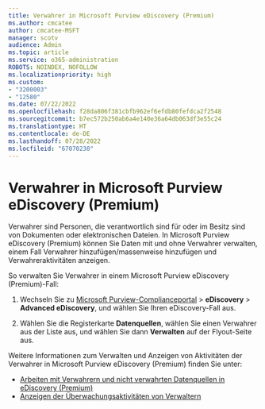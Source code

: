 ```yaml
---
title: Verwahrer in Microsoft Purview eDiscovery (Premium)
ms.author: cmcatee
author: cmcatee-MSFT
manager: scotv
audience: Admin
ms.topic: article
ms.service: o365-administration
ROBOTS: NOINDEX, NOFOLLOW
ms.localizationpriority: high
ms.custom:
- "3200003"
- "12580"
ms.date: 07/22/2022
ms.openlocfilehash: f28da806f381cbfb962ef6efdb80fefdca2f2548
ms.sourcegitcommit: b7ec572b250ab6a4e140e36a64db063df3e55c24
ms.translationtype: HT
ms.contentlocale: de-DE
ms.lasthandoff: 07/28/2022
ms.locfileid: "67070230"
---
```

# <a name="custodians-in-microsoft-purview-ediscovery-premium"></a>Verwahrer in Microsoft Purview eDiscovery (Premium)

Verwahrer sind Personen, die verantwortlich sind für oder im Besitz sind von Dokumenten oder elektronischen Dateien. In Microsoft Purview eDiscovery (Premium) können Sie Daten mit und ohne Verwahrer verwalten, einem Fall Verwahrer hinzufügen/massenweise hinzufügen und Verwahreraktivitäten anzeigen.

So verwalten Sie Verwahrer in einem Microsoft Purview eDiscovery (Premium)-Fall:

1. Wechseln Sie zu [Microsoft Purview-Complianceportal](https://compliance.microsoft.com/) > **eDiscovery** > **Advanced eDiscovery**, und wählen Sie Ihren eDiscovery-Fall aus.

1. Wählen Sie die Registerkarte **Datenquellen**, wählen Sie einen Verwahrer aus der Liste aus, und wählen Sie dann **Verwalten** auf der Flyout-Seite aus.

Weitere Informationen zum Verwalten und Anzeigen von Aktivitäten der Verwahrer in Microsoft Purview eDiscovery (Premium) finden Sie unter:

- [Arbeiten mit Verwahrern und nicht verwahrten Datenquellen in eDiscovery (Premium)](https://docs.microsoft.com/microsoft-365/compliance/managing-custodians)
- [Anzeigen der Überwachungsaktivitäten von Verwaltern](https://docs.microsoft.com/microsoft-365/compliance/view-custodian-activity)
